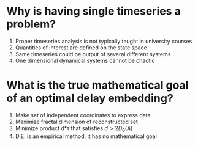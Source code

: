 # Why is having single timeseries a problem?
1. Proper timeseries analysis is not typically taught in university courses
1. Quantities of interest are defined on the state space
1. Same timeseries could be output of several different systems
1. One dimensional dynamical systems cannot be chaotic

# What is the true mathematical goal of an optimal delay embedding?
1. Make set of independent coordinates to express data
1. Maximize fractal dimension of reconstructed set
1. Minimize product d*τ that satisfies $d > 2 D_0(A)$
1. D.E. is an empirical method; it has no mathematical goal
